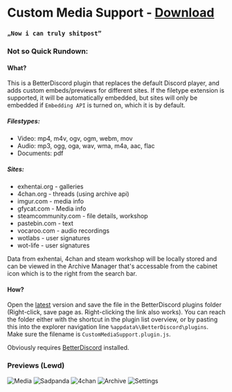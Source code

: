 # Custom Media Support - [Download](https://raw.githubusercontent.com/Orrielel/BetterDiscordAddons/master/Plugins/CustomMediaSupport/CustomMediaSupport.plugin.js)
### `„Now i can truly shitpost”`

### Not so Quick Rundown:

#### What?
This is a BetterDiscord plugin that replaces the default Discord player, and adds custom embeds/previews for different sites.
If the filetype extension is supported, it will be automatically embedded, but sites will only be embedded if `Embedding API` is turned on, which it is by default.
##### Filestypes:
* Video: mp4, m4v, ogv, ogm, webm, mov
* Audio: mp3, ogg, oga, wav, wma, m4a, aac, flac
* Documents: pdf
##### Sites:
* exhentai.org - galleries
* 4chan.org - threads (using archive api)
* imgur.com - media info
* gfycat.com - Media info
* steamcommunity.com - file details, workshop
* pastebin.com - text
* vocaroo.com - audio recordings
* wotlabs - user signatures
* wot-life - user signatures

Data from exhentai, 4chan and steam workshop will be locally stored and can be viewed in the Archive Manager that's accessable from the cabinet icon which is to the right from the search bar.


#### How?
Open the [latest](https://raw.githubusercontent.com/Orrielel/BetterDiscordAddons/master/Plugins/CustomMediaSupport/CustomMediaSupport.plugin.js) version and save the file in the BetterDiscord plugins folder (Right-click, save page as. Right-clicking the link also works). You can reach the folder either with the shortcut in the plugin list overview, or by pasting this into the explorer navigation line `%appdata%\BetterDiscord\plugins`. Make sure the filename is `CustomMediaSupport.plugin.js`.

Obviously requires [BetterDiscord](https://github.com/jiiks/betterdiscordapp) installed.

### Previews (Lewd)
![Media](https://orrie.s-ul.eu/preview/JkTJBicX)
![Sadpanda](https://orrie.s-ul.eu/preview/kSOsmQXu)
![4chan](https://orrie.s-ul.eu/preview/O69jaMf9)
![Archive](https://orrie.s-ul.eu/preview/6VGLN9en)
![Settings](https://orrie.s-ul.eu/preview/VdQEZEiC)
